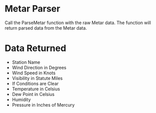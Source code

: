 # Metar Parser

Call the ParseMetar function with the raw Metar data. The function will return parsed data from the Metar data.

# Data Returned

- Station Name
- Wind Direction in Degrees
- Wind Speed in Knots
- Visibility in Statute Miles
- If Conditions are Clear
- Temperature in Celsius
- Dew Point in Celsius
- Humidity
- Pressure in Inches of Mercury
